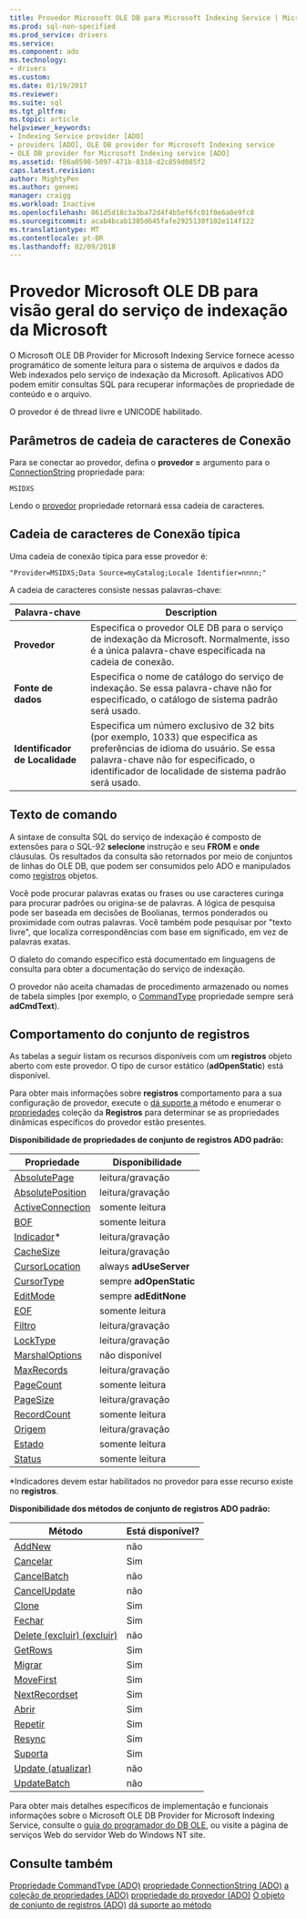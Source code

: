 ```yaml
---
title: Provedor Microsoft OLE DB para Microsoft Indexing Service | Microsoft Docs
ms.prod: sql-non-specified
ms.prod_service: drivers
ms.service: 
ms.component: ado
ms.technology:
- drivers
ms.custom: 
ms.date: 01/19/2017
ms.reviewer: 
ms.suite: sql
ms.tgt_pltfrm: 
ms.topic: article
helpviewer_keywords:
- Indexing Service provider [ADO]
- providers [ADO], OLE DB provider for Microsoft Indexing service
- OLE DB provider for Microsoft Indexing service [ADO]
ms.assetid: f86a0598-5097-471b-8318-d2c859d085f2
caps.latest.revision: 
author: MightyPen
ms.author: genemi
manager: craigg
ms.workload: Inactive
ms.openlocfilehash: 861d5d18c3a3ba72d4f4b5ef6fc01f0e6a0e9fc8
ms.sourcegitcommit: acab4bcab1385d645fafe2925130f102e114f122
ms.translationtype: MT
ms.contentlocale: pt-BR
ms.lasthandoff: 02/09/2018
---
```

# <a name="microsoft-ole-db-provider-for-microsoft-indexing-service-overview"></a>Provedor Microsoft OLE DB para visão geral do serviço de indexação da Microsoft
O Microsoft OLE DB Provider for Microsoft Indexing Service fornece acesso programático de somente leitura para o sistema de arquivos e dados da Web indexados pelo serviço de indexação da Microsoft. Aplicativos ADO podem emitir consultas SQL para recuperar informações de propriedade de conteúdo e o arquivo.

 O provedor é de thread livre e UNICODE habilitado.

## <a name="connection-string-parameters"></a>Parâmetros de cadeia de caracteres de Conexão
 Para se conectar ao provedor, defina o **provedor =** argumento para o [ConnectionString](../../../ado/reference/ado-api/connectionstring-property-ado.md) propriedade para:

```
MSIDXS
```

 Lendo o [provedor](../../../ado/reference/ado-api/provider-property-ado.md) propriedade retornará essa cadeia de caracteres.

## <a name="typical-connection-string"></a>Cadeia de caracteres de Conexão típica
 Uma cadeia de conexão típica para esse provedor é:

```
"Provider=MSIDXS;Data Source=myCatalog;Locale Identifier=nnnn;"
```

 A cadeia de caracteres consiste nessas palavras-chave:

|Palavra-chave|Description|
|-------------|-----------------|
|**Provedor**|Especifica o provedor OLE DB para o serviço de indexação da Microsoft. Normalmente, isso é a única palavra-chave especificada na cadeia de conexão.|
|**Fonte de dados**|Especifica o nome de catálogo do serviço de indexação. Se essa palavra-chave não for especificado, o catálogo de sistema padrão será usado.|
|**Identificador de Localidade**|Especifica um número exclusivo de 32 bits (por exemplo, 1033) que especifica as preferências de idioma do usuário. Se essa palavra-chave não for especificado, o identificador de localidade de sistema padrão será usado.|

## <a name="command-text"></a>Texto de comando
 A sintaxe de consulta SQL do serviço de indexação é composto de extensões para o SQL-92 **selecione** instrução e seu **FROM** e **onde** cláusulas. Os resultados da consulta são retornados por meio de conjuntos de linhas do OLE DB, que podem ser consumidos pelo ADO e manipulados como [registros](../../../ado/reference/ado-api/recordset-object-ado.md) objetos.

 Você pode procurar palavras exatas ou frases ou use caracteres curinga para procurar padrões ou origina-se de palavras. A lógica de pesquisa pode ser baseada em decisões de Boolianas, termos ponderados ou proximidade com outras palavras. Você também pode pesquisar por "texto livre", que localiza correspondências com base em significado, em vez de palavras exatas.

 O dialeto do comando específico está documentado em linguagens de consulta para obter a documentação do serviço de indexação.

 O provedor não aceita chamadas de procedimento armazenado ou nomes de tabela simples (por exemplo, o [CommandType](../../../ado/reference/ado-api/commandtype-property-ado.md) propriedade sempre será **adCmdText**).

## <a name="recordset-behavior"></a>Comportamento do conjunto de registros
 As tabelas a seguir listam os recursos disponíveis com um **registros** objeto aberto com este provedor. O tipo de cursor estático (**adOpenStatic**) está disponível.

 Para obter mais informações sobre **registros** comportamento para a sua configuração de provedor, execute o [dá suporte a](../../../ado/reference/ado-api/supports-method.md) método e enumerar o [propriedades](../../../ado/reference/ado-api/properties-collection-ado.md) coleção da **Registros** para determinar se as propriedades dinâmicas específicos do provedor estão presentes.

 **Disponibilidade de propriedades de conjunto de registros ADO padrão:**

|Propriedade|Disponibilidade|
|--------------|------------------|
|[AbsolutePage](../../../ado/reference/ado-api/absolutepage-property-ado.md)|leitura/gravação|
|[AbsolutePosition](../../../ado/reference/ado-api/absoluteposition-property-ado.md)|leitura/gravação|
|[ActiveConnection](../../../ado/reference/ado-api/activeconnection-property-ado.md)|somente leitura|
|[BOF](../../../ado/reference/ado-api/bof-eof-properties-ado.md)|somente leitura|
|[Indicador](../../../ado/reference/ado-api/bookmark-property-ado.md)*|leitura/gravação|
|[CacheSize](../../../ado/reference/ado-api/cachesize-property-ado.md)|leitura/gravação|
|[CursorLocation](../../../ado/reference/ado-api/cursorlocation-property-ado.md)|always **adUseServer**|
|[CursorType](../../../ado/reference/ado-api/cursortype-property-ado.md)|sempre **adOpenStatic**|
|[EditMode](../../../ado/reference/ado-api/editmode-property.md)|sempre **adEditNone**|
|[EOF](../../../ado/reference/ado-api/bof-eof-properties-ado.md)|somente leitura|
|[Filtro](../../../ado/reference/ado-api/filter-property.md)|leitura/gravação|
|[LockType](../../../ado/reference/ado-api/locktype-property-ado.md)|leitura/gravação|
|[MarshalOptions](../../../ado/reference/ado-api/marshaloptions-property-ado.md)|não disponível|
|[MaxRecords](../../../ado/reference/ado-api/maxrecords-property-ado.md)|leitura/gravação|
|[PageCount](../../../ado/reference/ado-api/pagecount-property-ado.md)|somente leitura|
|[PageSize](../../../ado/reference/ado-api/pagesize-property-ado.md)|leitura/gravação|
|[RecordCount](../../../ado/reference/ado-api/recordcount-property-ado.md)|somente leitura|
|[Origem](../../../ado/reference/ado-api/source-property-ado-recordset.md)|leitura/gravação|
|[Estado](../../../ado/reference/ado-api/state-property-ado.md)|somente leitura|
|[Status](../../../ado/reference/ado-api/status-property-ado-recordset.md)|somente leitura|

 \*Indicadores devem estar habilitados no provedor para esse recurso existe no **registros**.

 **Disponibilidade dos métodos de conjunto de registros ADO padrão:**

|Método|Está disponível?|
|------------|----------------|
|[AddNew](../../../ado/reference/ado-api/addnew-method-ado.md)|não|
|[Cancelar](../../../ado/reference/ado-api/cancel-method-ado.md)|Sim|
|[CancelBatch](../../../ado/reference/ado-api/cancelbatch-method-ado.md)|não|
|[CancelUpdate](../../../ado/reference/ado-api/cancelupdate-method-ado.md)|não|
|[Clone](../../../ado/reference/ado-api/clone-method-ado.md)|Sim|
|[Fechar](../../../ado/reference/ado-api/close-method-ado.md)|Sim|
|[Delete (excluir) (excluir)](../../../ado/reference/ado-api/delete-method-ado-recordset.md)|não|
|[GetRows](../../../ado/reference/ado-api/getrows-method-ado.md)|Sim|
|[Migrar](../../../ado/reference/ado-api/move-method-ado.md)|Sim|
|[MoveFirst](../../../ado/reference/ado-api/movefirst-movelast-movenext-and-moveprevious-methods-ado.md)|Sim|
|[NextRecordset](../../../ado/reference/ado-api/nextrecordset-method-ado.md)|Sim|
|[Abrir](../../../ado/reference/ado-api/open-method-ado-recordset.md)|Sim|
|[Repetir](../../../ado/reference/ado-api/requery-method.md)|Sim|
|[Resync](../../../ado/reference/ado-api/resync-method.md)|Sim|
|[Suporta](../../../ado/reference/ado-api/supports-method.md)|Sim|
|[Update (atualizar)](../../../ado/reference/ado-api/update-method.md)|não|
|[UpdateBatch](../../../ado/reference/ado-api/updatebatch-method.md)|não|

 Para obter mais detalhes específicos de implementação e funcionais informações sobre o Microsoft OLE DB Provider for Microsoft Indexing Service, consulte o [guia do programador do DB OLE](https://msdn.microsoft.com/library/windows/desktop/ms713643.aspx), ou visite a página de serviços Web do servidor Web do Windows NT site.

## <a name="see-also"></a>Consulte também
 [Propriedade CommandType (ADO)](../../../ado/reference/ado-api/commandtype-property-ado.md) [propriedade ConnectionString (ADO)](../../../ado/reference/ado-api/connectionstring-property-ado.md) [a coleção de propriedades (ADO)](../../../ado/reference/ado-api/properties-collection-ado.md) [propriedade do provedor (ADO)](../../../ado/reference/ado-api/provider-property-ado.md) [ O objeto de conjunto de registros (ADO)](../../../ado/reference/ado-api/recordset-object-ado.md) [dá suporte ao método](../../../ado/reference/ado-api/supports-method.md)
